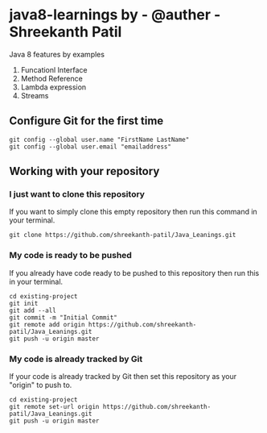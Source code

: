 # java8-learnings by - @auther - Shreekanth Patil
Java 8 features by examples
1. Funcationl Interface
2. Method Reference
3. Lambda expression
4. Streams

## Configure Git for the first time

```
git config --global user.name "FirstName LastName"
git config --global user.email "emailaddress"

```
## Working with your repository
### **I just want to clone this repository**
If you want to simply clone this empty repository then run this command in your terminal.
```
git clone https://github.com/shreekanth-patil/Java_Leanings.git
```

### **My code is ready to be pushed**
If you already have code ready to be pushed to this repository then run this in your terminal.
```
cd existing-project
git init
git add --all
git commit -m "Initial Commit"
git remote add origin https://github.com/shreekanth-patil/Java_Leanings.git
git push -u origin master
```
### **My code is already tracked by Git**
If your code is already tracked by Git then set this repository as your "origin" to push to.
```
cd existing-project
git remote set-url origin https://github.com/shreekanth-patil/Java_Leanings.git
git push -u origin master
```

